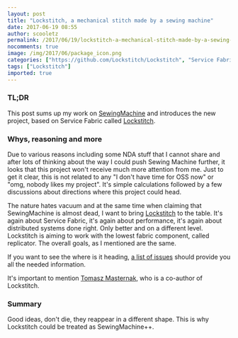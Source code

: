 ```yaml
---
layout: post
title: "Lockstitch, a mechanical stitch made by a sewing machine"
date: 2017-06-19 08:55
author: scooletz
permalink: /2017/06/19/lockstitch-a-mechanical-stitch-made-by-a-sewing-machine/
nocomments: true
image: /img/2017/06/package_icon.png
categories: ["https://github.com/Lockstitch/Lockstitch", "Service Fabric"]
tags: ["Lockstitch"]
imported: true
---
```


### TL;DR

This post sums up my work on [SewingMachine](https://github.com/Scooletz/SewingMachine) and introduces the new project, based on Service Fabric called [Lockstitch](https://github.com/Lockstitch/Lockstitch).

### Whys, reasoning and more

Due to various reasons including some NDA stuff that I cannot share and after lots of thinking about the way I could push Sewing Machine further, it looks that this project won't receive much more attention from me. Just to get it clear, this is not related to any "I don't have time for OSS now" or "omg, nobody likes my project". It's simple calculations followed by a few discussions about directions where this project could head.

The nature hates vacuum and at the same time when claiming that SewingMachine is almost dead, I want to bring [Lockstitch](https://github.com/Lockstitch/Lockstitch) to the table. It's again about Service Fabric, it's again about performance, it's again about distributed systems done right. Only better and on a different level. Lockstitch is aiming to work with the lowest fabric component, called replicator. The overall goals, as I mentioned are the same.

If you want to see the where is it heading, [a list of issues](https://github.com/Lockstitch/Lockstitch/issues) should provide you all the needed information.

It's important to mention [Tomasz Masternak](https://twitter.com/Masternak), who is a co-author of Lockstitch.

### Summary

Good ideas, don't die, they reappear in a different shape. This is why Lockstitch could be treated as SewingMachine++.
